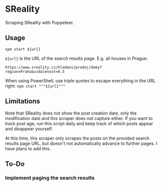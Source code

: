 # SReality

Scraping SReality with Puppeteer.

## Usage

`npm start ${url}`

`${url}` is the URL of the search results page. E.g. all houses in Prague:

`https://www.sreality.cz/hledani/prodej/domy?region=Praha&vzdalenost=0.5`

When using PowerShell, use triple quotes to escape everything in the URL right:
`npm start """${url}"""`

## Limitations

Note that SReality does not show the post creation date, only the modification
date and this scraper does not capture either. If you want to track post age,
run this script daily and keep track of which posts appear and disappear
yourself.

At this time, this scraper only scrapes the posts on the provided search results
page URL, but doesn't not automatically advance to further pages. I have plans
to add this.

## To-Do

### Implement paging the search results
